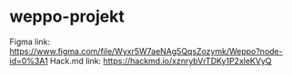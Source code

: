 # weppo-projekt

Figma link: https://www.figma.com/file/Wyxr5W7aeNAg5QqsZozymk/Weppo?node-id=0%3A1
Hack.md link: https://hackmd.io/xznrybVrTDKy1P2xleKVyQ